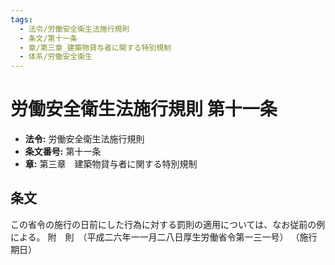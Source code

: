 ```yaml
---
tags:
  - 法令/労働安全衛生法施行規則
  - 条文/第十一条
  - 章/第三章_建築物貸与者に関する特別規制
  - 体系/労働安全衛生
---
```

# 労働安全衛生法施行規則 第十一条

- **法令:** 労働安全衛生法施行規則
- **条文番号:** 第十一条
- **章:** 第三章　建築物貸与者に関する特別規制

## 条文
この省令の施行の日前にした行為に対する罰則の適用については、なお従前の例による。
附　則　（平成二六年一一月二八日厚生労働省令第一三一号）
（施行期日）

